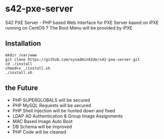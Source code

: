 # s42-pxe-server
S42 PXE Server - PHP based Web Interface for PXE Server based on iPXE running on CentOS 7
The Boot Menu will be provided by iPXE

## Installation
```shell
mkdir /var/www
git clone https://github.com/sysadmin42de/s42-pxe-server.git 
cd ./install
chmod+x ./install.sh
./install.sh
```
## the Future
* PHP SUPERGLOBALS will be secured
* PHP MySQL Requests will be secured
* PHP Shell Injection will be hunted down and fixed
* LDAP AD Authentication & Group Image Assignments
* MAC Based Image Auto Boot
* DB Schema will be improved
* PHP Code will be cleaned
